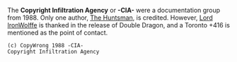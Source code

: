 The **Copyright Infiltration Agency** or **-CIA-** were a documentation group from 1988. Only one author, [The Huntsman](/p/the-huntsman), is credited. However, [Lord IronWolffe](/p/lord-ironwolffe) is thanked in the release of Double Dragon, and a Toronto +416 is mentioned as the point of contact.

```
(c) CopyWrong 1988 -CIA-
Copyright Infiltration Agency
```